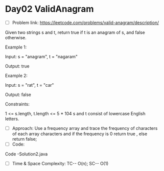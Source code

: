 # Day02 ValidAnagram

- [ ] Problem link: https://leetcode.com/problems/valid-anagram/description/

Given two strings s and t, return true if t is an anagram of s, and false otherwise.

 

Example 1:

Input: s = "anagram", t = "nagaram"

Output: true

Example 2:

Input: s = "rat", t = "car"

Output: false

 

Constraints:

1 <= s.length, t.length <= 5 * 104
s and t consist of lowercase English letters.
 
- [ ] Approach:
Use a frequency array and trace the frequency of characters of each array characters and if the frequency is 0 return true , else return false;
- [ ] Code: 

 Code -Solution2.java
- [ ] Time & Space Complexity:
TC-- O(n);
SC-- O(1)
